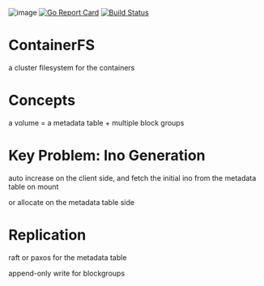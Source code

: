 ![image](https://goreportcard.com/badge/github.com/ipdcode/containerfs)
[![Go Report Card](https://goreportcard.com/badge/github.com/ipdcode/containerfs)](https://goreportcard.com/report/github.com/ipdcode/containerfs)
[![Build Status](https://travis-ci.org/ipdcode/containerfs.svg?branch=master)](https://travis-ci.org/ipdcode/containerfs)
# ContainerFS
a cluster filesystem for the containers

# Concepts

a volume = a metadata table + multiple block groups

# Key Problem: Ino Generation

auto increase on the client side, and fetch the initial ino from the metadata table on mount

or allocate on the metadata table side

# Replication

raft or paxos for the metadata table

append-only write for blockgroups


